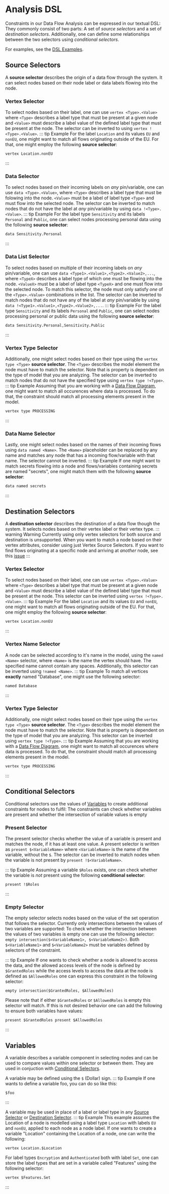 # Analysis DSL
Constraints in our Data Flow Analysis can be expressed in our textual DSL:
They commonly consist of two parts:
A set of *source selectors* and a set of *destination selectors*.
Additionally, one can define some relationships between the two selectors using *conditional selectors*.

For examples, see the [DSL Examples](/examples/dsl).

## Source Selectors
A **source selector** describes the origin of a data flow through the system.
It can select nodes based on their node label or data labels flowing into the node.

### Vertex Selector
To select nodes based on their label, one can use `vertex <Type>.<Value>` where `<Type>` describes a label type that must be present at a given node and `<Value>` must describe a label value of the defined label type that must be present at the node. 
The selector can be inverted to using `vertex !<Type>.<Value>`.
::: tip Example
For the label `Location` and its values `EU` and `nonEU`, one might want to match all flows originating outside of the EU.
For that, one might employ the following **source selector**:
```
vertex Location.nonEU
```
:::

### Data Selector
To select nodes based on their incoming labels on *any* pin/variable, one can use `data <Type>.<Value>`, where `<Type>` describes a label type that must be folowing into the node. 
`<Value>` must be a label of label type `<Type>` and must flow into the selected node.
The selector can be inverted to match nodes that do not have the label at *any* pin/variable by using `data !<Type>.<Value>`.
::: tip Example 
For the label type `Sensitivity` and its labels `Personal` and `Public`, one can select nodes processing personal data using the following **source selector**:
```
data Sensitivity.Personal
```
:::

### Data List Selector
To select nodes based on multiple of their incoming labels on *any* pin/variable, one can use `data <Type1>.<Value1>,<Type2>.<Value2>,...`, where `<TypeX>` describes a label type of which one must be flowing into the node. 
`<ValueX>` must be a label of label type `<TypeX>` and one must flow into the selected node.
To match this selector, the node must only satisfy *one* of the `<Type>.<Value>` combinations in the list.
The selector can be inverted to match nodes that do not have any of the label at *any* pin/variable by using `data !<Type1>.<Value1>,<Type2>.<Value2>,...`.
::: tip Example 
For the label type `Sensitivity` and its labels `Personal` and `Public`, one can select nodes processing personal *or* public data using the following **source selector**:
```
data Sensitivity.Personal,Sensitivity.Public
```
:::



### Vertex Type Selector
Additionally, one might select nodes based on their type using the `vertex type <Type>` **source selector**.
The `<Type>` describes the model element the node must have to match the selector.
Note that is property is dependent on the type of model that you are analyzing.
The selector can be inverted to match nodes that do not have the specified type using `vertex type !<Type>`.
::: tip Example 
Assuming that you are working with a [Data Flow Diagram](/wiki/dfd/), one might want to match all occurences where data is processed.
To do that, the constraint should match all processing elements present in the model.
```
vertex type PROCESSING
```
:::

### Data Name Selector
Lastly, one might select nodes based on the names of their incoming flows using `data named <Name>`.
The `<Name>` placeholder can be replaced by any name and matches any node that has a incoming flow/variable with that name.
The selector cannot be inverted.
::: tip Example 
If one might want to match secrets flowing into a node and flows/variables containing secrets are named "secrets", one might match them with the following **source selector**:
```
data named secrets
```
:::



## Destination Selectors 
A **destination selector** describes the destination of a data flow though the system. 
It selects nodes based on their vertex label or their vertex type.
::: warning Warning 
Currently using only vertex selectors for both source and destination is unsupported.
When you want to match a node based on their vertex attributes, consider using just Vertex Source Selectors.
If you want to find flows originating at a specific node and arriving at *another* node, see this [issue](https://github.com/DataFlowAnalysis/DataFlowAnalysis/issues/179)
:::

### Vertex Selector
To select nodes based on their label, one can use `vertex <Type>.<Value>` where `<Type>` describes a label type that must be present at a given node and `<Value>` must describe a label value of the defined label type that must be present at the node. 
This selector can be inverted using `vertex !<Type>.<Value>`.
::: tip Example
For the label `Location` and its values `EU` and `nonEU`, one might want to match all flows originating outside of the EU.
For that, one might employ the following **source selector**:
```
vertex Location.nonEU
```
:::

### Vertex Name Selector 
A node can be selected according to it's name in the model, using the `named <Name>` selector, where `<Name>` is the name the vertex should have.
The specified name cannot contain any spaces.
Additionally, this selector can be inverted using `!named <Name>`.
::: tip Example 
To match all vertices **exactly** named "Database", one might use the following selector: 
```
named Database
```
:::

### Vertex Type Selector
Additionally, one might select nodes based on their type using the `vertex type <Type>` **source selector**.
The `<Type>` describes the model element the node must have to match the selector.
Note that is property is dependent on the type of model that you are analyzing.
This selector can be inverted using `vertex type !<Type>`.
::: tip Example 
Assuming that you are working with a [Data Flow Diagram](/wiki/dfd/), one might want to match all occurences where data is processed.
To do that, the constraint should match all processing elements present in the model.
```
vertex type PROCESSING
```
:::





## Conditional Selectors
Conditional selectors use the values of [Variables](/wiki/dsl/index#variables) to create additional constraints for nodes to fulfil:
The constraints can check whether variables are present and whether the intersection of variable values is empty 

### Present Selector
The present selector checks whether the value of a variable is present and matches the node, if it has at least one value.
A present selector is written as `present $<VariableName>` where `<VariableName>` is the name of the variable, without the `$`.
The selector can be inverted to match nodes when the variable is not present by `present !$<VariableName>`.

::: tip Example
Assuming a variable `$Roles` exists, one can check whether the variable is *not* present using the following **conditional selector**:
```
present !$Roles
```
:::

### Empty Selector
The empty selector selects nodes based on the value of the set operation that follows the selector. 
Currently only intersections between the values of two variables are supported:
To check whether the intersection between the values of two variables is empty one can use the following selector: 
`empty intersection($<VariableName1>, $<VariableName2>)`.
Both `$<VariableName1>` and `$<VariableName2>` must be variables defined by selectors of the constraint. 

::: tip Example 
If one wants to check whether a node is allowed to access the data, and the allowed access levels of the node is defined by `$GrantedRoles` while the access levels to access the data at the node is defined as `$AllowedRoles` one can express this constraint in the following selector: 
```
empty intersection($GrantedRoles, $AllowedRoles)
```
Please note that if either `$GrantedRoles` or `$AllowedRoles` is empty this selector will match.
If this is not desired behavior one can add the following to ensure both variables have values: 
```
present $GrantedRoles present $AllowedRoles
```
:::



## Variables
A variable describes a variable component in selecting nodes and can be used to compare values within one selector or between them.
They are used in conjuction with [Conditional Selectors](/wiki/dsl/index#conditional-selectors).

A variable may be defined using the `$` (Dollar) sign.
::: tip Example 
If one wants to define a variable foo, you can do so like this:
```
$foo
```
:::

A variable may be used in place of a label or label type in any [Source Selector](/wiki/dsl/index#source) or [Destination Selector](/wiki/dsl/index#destination).
::: tip Example 
This example assumes the Location of a node is modelled using a label type `Location` with labels `EU` and `nonEU`, applied to each node as a node label.
If one wants to create a variable "Location" containing the Location of a node, one can write the following:
```
vertex Location.$Location
```

For label types `Encryption` and `Authenticated` both with label `Set`, one can store the label types that are set in a variable called "Features" using the following selector:
```
vertex $Features.Set
```
:::
